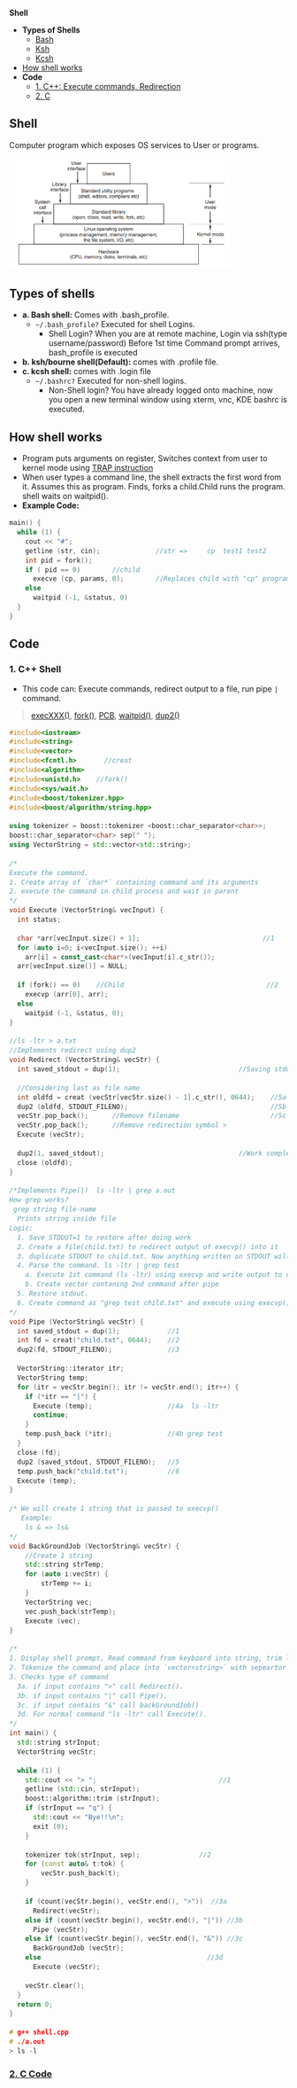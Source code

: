 **Shell**
- **Types of Shells**
  - [Bash](#bash)
  - [Ksh](#ksh)
  - [Kcsh](#kcsh)
- [How shell works](#how)
- **Code**
  - [1. C++: Execute commands, Redirection](#cpp)
  - [2. C](#cc)

## Shell
Computer program which exposes OS services to User or programs.

<img src=shell.PNG width=400/>

## Types of shells
<a name=bash></a>
- **a. Bash shell:** Comes with .bash_profile.
  - `~/.bash_profile?` Executed for shell Logins. 
    - Shell Login? When you are at remote machine, Login via ssh(type username/password) Before 1st time Command prompt arrives, bash_profile is executed
<a name=ksh></a>
- **b. ksh/bourne shell(Default):** comes with .profile file.   
<a name=kch></a>
- **c. kcsh shell:** comes with .login file
  - `~/.bashrc?` Executed for non-shell logins.
    - Non-Shell login? You have already logged onto machine, now you open a new terminal window using xterm, vnc, KDE bashrc is executed.

<a name=how></a>
## How shell works
- Program puts arguments on register, Switches context from user to kernel mode using [TRAP instruction](https://sites.google.com/site/amitinterviewpreparation/c-1/memory-management/virtual-memory)
- When user types a command line, the shell extracts the first word from it. Assumes this as program. Finds, forks a child.Child runs the program. shell waits on waitpid().
- **Example Code:**
```c
main() {
  while (1) {                              
    cout << "#";
    getline (str, cin);              //str =>     cp  test1 test2
    int pid = fork();   
    if ( pid == 0)        //child
      execve (cp, params, 0);        //Replaces child with "cp" program. Once cp finishes it exists, never returns to child.
    else
      waitpid (-1, &status, 0)
  }
}
```

## Code
<a name=cpp></a>
### 1. C++ Shell
- This code can: Execute commands, redirect output to a file, run pipe `|` command.
> [execXXX()](/Threads_Processes_IPC/EXEC_Family_of_Functions), [fork()](/Threads_Processes_IPC/Processes/Process_Creation),  [PCB](/Threads_Processes_IPC/Processes/Process_Table), [waitpid()](https://linux.die.net/man/2/waitpid), [dup2()](/Operating_Systems/Linux/Kernel/System_Calls)
```c++
#include<iostream>
#include<string>
#include<vector>
#include<fcntl.h>       //creat
#include<algorithm>
#include<unistd.h>    //fork()
#include<sys/wait.h>
#include<boost/tokenizer.hpp>
#include<boost/algorithm/string.hpp>

using tokenizer = boost::tokenizer <boost::char_separator<char>>;
boost::char_separator<char> sep(" ");
using VectorString = std::vector<std::string>;

/*
Execute the command.
1. Create array of `char*` containing command and its arguments
2. execute the command in child process and wait in parent
*/
void Execute (VectorString& vecInput) {
  int status;

  char *arr[vecInput.size() + 1];                               //1
  for (auto i=0; i<vecInput.size(); ++i)
    arr[i] = const_cast<char*>(vecInput[i].c_str());
  arr[vecInput.size()] = NULL;

  if (fork() == 0)    //Child                                    //2
    execvp (arr[0], arr);
  else
    waitpid (-1, &status, 0);
}

//ls -ltr > a.txt
//Implements redirect using dup2
void Redirect (VectorString& vecStr) {
  int saved_stdout = dup(1);                              //Saving stdout for restoring after getting work done

  //Considering last as file name
  int oldfd = creat (vecStr[vecStr.size() - 1].c_str(), 0644);    //5a
  dup2 (oldfd, STDOUT_FILENO);                                    //5b
  vecStr.pop_back();      //Remove filename                       //5c
  vecStr.pop_back();      //Remove redirection symbol >
  Execute (vecStr);

  dup2(1, saved_stdout);                                  //Work completed, restore stdout back.
  close (oldfd);
}

/*Implements Pipe(|)  ls -ltr | grep a.out
How grep works?
 grep string file-name
  Prints string inside file
Logic:
  1. Save STDOUT=1 to restore after doing work
  2. Create a file(child.txt) to redirect output of execvp() into it
  3. duplicate STDOUT to child.txt. Now anything written on STDOUT will go to child.txt
  4. Parse the command. ls -ltr | grep test
    a. Execute 1st command (ls -ltr) using execvp and write output to child.txt
    b. Create vector contaning 2nd command after pipe
  5. Restore stdout.
  6. Create command as "grep test child.txt" and execute using execvp()
*/
void Pipe (VectorString& vecStr) {
  int saved_stdout = dup(1);            //1
  int fd = creat("child.txt", 0644);    //2
  dup2(fd, STDOUT_FILENO);              //3

  VectorString::iterator itr;
  VectorString temp;
  for (itr = vecStr.begin(); itr != vecStr.end(); itr++) {
    if (*itr == "|") {
      Execute (temp);                   //4a  ls -ltr
      continue;
    }
    temp.push_back (*itr);              //4b grep test
  }
  close (fd);
  dup2 (saved_stdout, STDOUT_FILENO);   //5
  temp.push_back("child.txt");          //6
  Execute (temp);
}

/* We will create 1 string that is passed to execvp()
   Example:
    ls & => ls&
*/
void BackGroundJob (VectorString& vecStr) {
    //Create 1 string
    std::string strTemp;
    for (auto i:vecStr) {
        strTemp += i;
    }
    VectorString vec;
    vec.push_back(strTemp);
    Execute (vec);
}

/*
1. Display shell prompt, Read command from keyboard into string, trim leading, trailing spaces.
2. Tokenize the command and place into `vector<string>` with sepeartor space " ".
3. Checks type of command
  3a. if input contains ">" call Redirect().
  3b. if input contains "|" call Pipe().
  3c. if input contains "&" call backGroundJob()
  3d. For normal command "ls -ltr" call Execute().
*/
int main() {
  std::string strInput;
  VectorString vecStr;

  while (1) {
    std::cout << "> ";                               //1
    getline (std::cin, strInput);
    boost::algorithm::trim (strInput);
    if (strInput == "q") {
      std::cout << "Bye!!\n";
      exit (0);
    }

    tokenizer tok(strInput, sep);               //2
    for (const auto& t:tok) {
        vecStr.push_back(t);
    }

    if (count(vecStr.begin(), vecStr.end(), ">"))  //3a
      Redirect(vecStr);
    else if (count(vecStr.begin(), vecStr.end(), "|")) //3b
      Pipe (vecStr);
    else if (count(vecStr.begin(), vecStr.end(), "&")) //3c
      BackGroundJob (vecStr);
    else                                          //3d
      Execute (vecStr);

    vecStr.clear();
  }
  return 0;
}

# g++ shell.cpp
# ./a.out
> ls -l
```

<a name=cc></a>
### [2. C Code](https://github.com/brenns10/lsh/tree/407938170e8b40d231781576e05282a41634848c)
